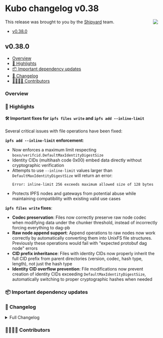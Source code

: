 # Kubo changelog v0.38

<a href="https://ipshipyard.com/"><img align="right" src="https://github.com/user-attachments/assets/39ed3504-bb71-47f6-9bf8-cb9a1698f272" /></a>

This release was brought to you by the [Shipyard](https://ipshipyard.com/) team.

- [v0.38.0](#v0380)

## v0.38.0

- [Overview](#overview)
- [🔦 Highlights](#-highlights)
- [📦️ Important dependency updates](#-important-dependency-updates)
- [📝 Changelog](#-changelog)
- [👨‍👩‍👧‍👦 Contributors](#-contributors)

### Overview

### 🔦 Highlights

#### 🛠️ Important fixes for `ipfs files write` and `ipfs add --inline-limit`

Several critical issues with file operations have been fixed:

**`ipfs add --inline-limit` enforcement**:
- Now enforces a maximum limit respecting `boxo/verifcid.DefaultMaxIdentityDigestSize`
- Identity CIDs (multihash code 0x00) embed data directly without cryptographic verification
- Attempts to use `--inline-limit` values larger than `DefaultMaxIdentityDigestSize` will return an error:
  ```
  Error: inline-limit 256 exceeds maximum allowed size of 128 bytes
  ```
- Protects IPFS nodes and gateways from potential abuse while maintaining compatibility with existing valid use cases

**`ipfs files write` fixes**:
- **Codec preservation**: Files now correctly preserve raw node codec when modifying data under the chunker threshold, instead of incorrectly forcing everything to dag-pb
- **Raw node append support**: Append operations to raw nodes now work correctly by automatically converting them into UnixFS file structures. Previously these operations would fail with "expected protobuf dag node" errors
- **CID prefix inheritance**: Files with identity CIDs now properly inherit the full CID prefix from parent directories (version, codec, hash type, length), not just the hash type
- **Identity CID overflow prevention**: File modifications now prevent creation of identity CIDs exceeding `DefaultMaxIdentityDigestSize`, automatically switching to proper cryptographic hashes when needed

### 📦️ Important dependency updates

### 📝 Changelog

<details><summary>Full Changelog</summary>

</details>

### 👨‍👩‍👧‍👦 Contributors